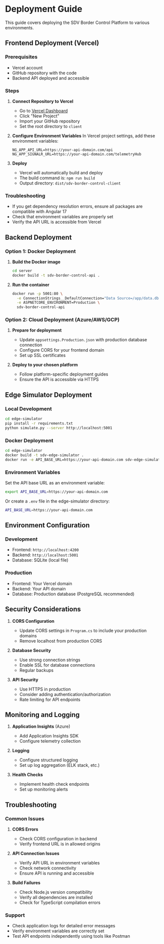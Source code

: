 # Deployment Guide

This guide covers deploying the SDV Border Control Platform to various environments.

## Frontend Deployment (Vercel)

### Prerequisites
- Vercel account
- GitHub repository with the code
- Backend API deployed and accessible

### Steps

1. **Connect Repository to Vercel**
   - Go to [Vercel Dashboard](https://vercel.com/dashboard)
   - Click "New Project"
   - Import your GitHub repository
   - Set the root directory to `client`

2. **Configure Environment Variables**
   In Vercel project settings, add these environment variables:
   ```
   NG_APP_API_URL=https://your-api-domain.com/api
   NG_APP_SIGNALR_URL=https://your-api-domain.com/telemetryHub
   ```

3. **Deploy**
   - Vercel will automatically build and deploy
   - The build command is: `npm run build`
   - Output directory: `dist/sdv-border-control-client`

### Troubleshooting
- If you get dependency resolution errors, ensure all packages are compatible with Angular 17
- Check that environment variables are properly set
- Verify the API URL is accessible from Vercel

## Backend Deployment

### Option 1: Docker Deployment

1. **Build the Docker image**
   ```bash
   cd server
   docker build -t sdv-border-control-api .
   ```

2. **Run the container**
   ```bash
   docker run -p 5001:80 \
     -e ConnectionStrings__DefaultConnection="Data Source=/app/data.db" \
     -e ASPNETCORE_ENVIRONMENT=Production \
     sdv-border-control-api
   ```

### Option 2: Cloud Deployment (Azure/AWS/GCP)

1. **Prepare for deployment**
   - Update `appsettings.Production.json` with production database connection
   - Configure CORS for your frontend domain
   - Set up SSL certificates

2. **Deploy to your chosen platform**
   - Follow platform-specific deployment guides
   - Ensure the API is accessible via HTTPS

## Edge Simulator Deployment

### Local Development
```bash
cd edge-simulator
pip install -r requirements.txt
python simulate.py --server http://localhost:5001
```

### Docker Deployment
```bash
cd edge-simulator
docker build -t sdv-edge-simulator .
docker run -e API_BASE_URL=https://your-api-domain.com sdv-edge-simulator
```

### Environment Variables
Set the API base URL as an environment variable:
```bash
export API_BASE_URL=https://your-api-domain.com
```

Or create a `.env` file in the edge-simulator directory:
```bash
API_BASE_URL=https://your-api-domain.com
```

## Environment Configuration

### Development
- Frontend: `http://localhost:4200`
- Backend: `http://localhost:5001`
- Database: SQLite (local file)

### Production
- Frontend: Your Vercel domain
- Backend: Your API domain
- Database: Production database (PostgreSQL recommended)

## Security Considerations

1. **CORS Configuration**
   - Update CORS settings in `Program.cs` to include your production domains
   - Remove localhost from production CORS

2. **Database Security**
   - Use strong connection strings
   - Enable SSL for database connections
   - Regular backups

3. **API Security**
   - Use HTTPS in production
   - Consider adding authentication/authorization
   - Rate limiting for API endpoints

## Monitoring and Logging

1. **Application Insights** (Azure)
   - Add Application Insights SDK
   - Configure telemetry collection

2. **Logging**
   - Configure structured logging
   - Set up log aggregation (ELK stack, etc.)

3. **Health Checks**
   - Implement health check endpoints
   - Set up monitoring alerts

## Troubleshooting

### Common Issues

1. **CORS Errors**
   - Check CORS configuration in backend
   - Verify frontend URL is in allowed origins

2. **API Connection Issues**
   - Verify API URL in environment variables
   - Check network connectivity
   - Ensure API is running and accessible

3. **Build Failures**
   - Check Node.js version compatibility
   - Verify all dependencies are installed
   - Check for TypeScript compilation errors

### Support
- Check application logs for detailed error messages
- Verify environment variables are correctly set
- Test API endpoints independently using tools like Postman
